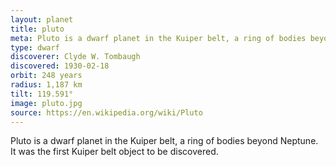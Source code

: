 ```yaml
---
layout: planet
title: pluto
meta: Pluto is a dwarf planet in the Kuiper belt, a ring of bodies beyond Neptune. It was the first Kuiper belt object to be discovered. 
type: dwarf
discoverer: Clyde W. Tombaugh
discovered: 1930-02-18
orbit: 248 years
radius: 1,187 km
tilt: 119.591°
image: pluto.jpg
source: https://en.wikipedia.org/wiki/Pluto
---
```


Pluto is a dwarf planet in the Kuiper belt, a ring of bodies beyond Neptune. It was the first Kuiper belt object to be discovered. 